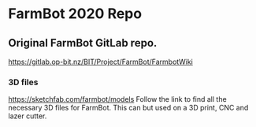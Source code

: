 # FarmBot 2020 Repo


## Original FarmBot GitLab repo.
https://gitlab.op-bit.nz/BIT/Project/FarmBot/FarmbotWiki


### 3D files
https://sketchfab.com/farmbot/models
Follow the link to find all the necessary 3D files for FarmBot. This can but used on a 3D print, CNC and lazer cutter.
